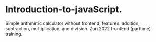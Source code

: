 # Introduction-to-javaScript.
Simple arithmetic calculator without frontend; features: addition, subtraction, multiplication, and division.
Zuri 2022 frontEnd (parttime) training.
